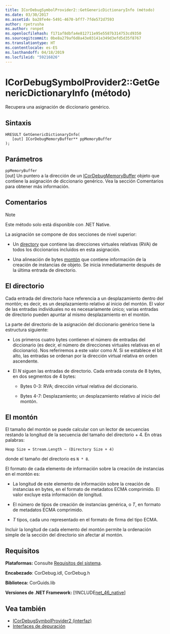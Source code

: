 ```yaml
---
title: ICorDebugSymbolProvider2::GetGenericDictionaryInfo (método)
ms.date: 03/30/2017
ms.assetid: ba28fe4e-5491-4670-bff7-7fde572d7593
author: rpetrusha
ms.author: ronpet
ms.openlocfilehash: f171af8dbfa4e812711e95e5587b314753cd9350
ms.sourcegitcommit: 0be8a279af6d8a43e03141e349d3efd5d35f8767
ms.translationtype: HT
ms.contentlocale: es-ES
ms.lasthandoff: 04/18/2019
ms.locfileid: "59216826"
---
```

# <a name="icordebugsymbolprovider2getgenericdictionaryinfo-method"></a>ICorDebugSymbolProvider2::GetGenericDictionaryInfo (método)
Recupera una asignación de diccionario genérico.  
  
## <a name="syntax"></a>Sintaxis  
  
```  
HRESULT GetGenericDictionaryInfo(  
   [out] ICorDebugMemoryBuffer** ppMemoryBuffer  
);  
```  
  
## <a name="parameters"></a>Parámetros  
 `ppMemoryBuffer`  
 [out] Un puntero a la dirección de un [ICorDebugMemoryBuffer](../../../../docs/framework/unmanaged-api/debugging/icordebugmemorybuffer-interface.md) objeto que contiene la asignación de diccionario genérico. Vea la sección Comentarios para obtener más información.  
  
## <a name="remarks"></a>Comentarios  
  
> [!NOTE]
>  Este método solo está disponible con .NET Native.  
  
 La asignación se compone de dos secciones de nivel superior:  
  
-   Un [directory](#Directory) que contiene las direcciones virtuales relativas (RVA) de todos los diccionarios incluidos en esta asignación.  
  
-   Una alineación de bytes [montón](#Heap) que contiene información de la creación de instancias de objeto. Se inicia inmediatamente después de la última entrada de directorio.  
  
<a name="Directory"></a>   
## <a name="the-directory"></a>El directorio  
 Cada entrada del directorio hace referencia a un desplazamiento dentro del montón; es decir, es un desplazamiento relativo al inicio del montón. El valor de las entradas individuales no es necesariamente único; varias entradas de directorio pueden apuntar al mismo desplazamiento en el montón.  
  
 La parte del directorio de la asignación del diccionario genérico tiene la estructura siguiente:  
  
-   Los primeros cuatro bytes contienen el número de entradas del diccionario (es decir, el número de direcciones virtuales relativas en el diccionario). Nos referiremos a este valor como *N*. Si se establece el bit alto, las entradas se ordenan por la dirección virtual relativa en orden ascendente.  
  
-   El *N* siguen las entradas de directorio. Cada entrada consta de 8 bytes, en dos segmentos de 4 bytes:  
  
    -   Bytes 0-3: RVA; dirección virtual relativa del diccionario.  
  
    -   Bytes 4-7: Desplazamiento; un desplazamiento relativo al inicio del montón.  
  
<a name="Heap"></a>   
## <a name="the-heap"></a>El montón  
 El tamaño del montón se puede calcular con un lector de secuencias restando la longitud de la secuencia del tamaño del directorio + 4. En otras palabras:  
  
```  
Heap Size = Stream.Length – (Directory Size + 4)  
```  
  
 donde el tamaño del directorio es `N * 8`.  
  
 El formato de cada elemento de información sobre la creación de instancias en el montón es:  
  
-   La longitud de este elemento de información sobre la creación de instancias en bytes, en el formato de metadatos ECMA comprimido. El valor excluye esta información de longitud.  
  
-   El número de tipos de creación de instancias genérica, o *T*, en formato de metadatos ECMA comprimido.  
  
-   *T* tipos, cada uno representado en el formato de firma del tipo ECMA.  
  
 Incluir la longitud de cada elemento del montón permite la ordenación simple de la sección del directorio sin afectar al montón.  
  
## <a name="requirements"></a>Requisitos  
 **Plataformas:** Consulte [Requisitos del sistema](../../../../docs/framework/get-started/system-requirements.md).  
  
 **Encabezado**: CorDebug.idl, CorDebug.h  
  
 **Biblioteca:** CorGuids.lib  
  
 **Versiones de .NET Framework:** [!INCLUDE[net_46_native](../../../../includes/net-46-native-md.md)]  
  
## <a name="see-also"></a>Vea también

- [ICorDebugSymbolProvider2 (interfaz)](../../../../docs/framework/unmanaged-api/debugging/icordebugsymbolprovider2-interface.md)
- [Interfaces de depuración](../../../../docs/framework/unmanaged-api/debugging/debugging-interfaces.md)
